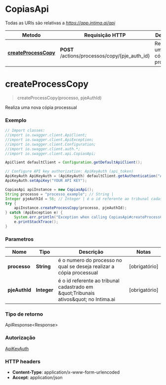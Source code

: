 # CopiasApi

Todas as URIs são relativas a *https://app.intima.ai/api*

Metodo | Requisição HTTP | Descrição
------------- | ------------- | -------------
[**createProcessCopy**](CopiasApi.md#createProcessCopy) | **POST** /actions/processos/copy/{pje_auth_id} | Realiza uma nova cópia processual

<a name="createProcessCopy"></a>
# **createProcessCopy**
> createProcessCopy(processo, pjeAuthId)

Realiza uma nova cópia processual

### Exemplo
```java
// Import classes:
//import io.swagger.client.ApiClient;
//import io.swagger.client.ApiException;
//import io.swagger.client.Configuration;
//import io.swagger.client.auth.*;
//import io.swagger.client.api.CopiasApi;

ApiClient defaultClient = Configuration.getDefaultApiClient();

// Configure API key authorization: ApiKeyAuth (api_token)
ApiKeyAuth ApiKeyAuth = (ApiKeyAuth) defaultClient.getAuthentication("ApiKeyAuth");
ApiKeyAuth.setApiKey("YOUR API KEY");

CopiasApi apiInstance = new CopiasApi();
String processo = "processo_example"; // String | 
Integer pjeAuthId = 56; // Integer | é o id referente ao tribunal cadastrado em \"Tribunais ativos\" no Intima.ai
try {
    apiInstance.createProcessCopy(processo, pjeAuthId);
} catch (ApiException e) {
    System.err.println("Exception when calling CopiasApi#createProcessCopy");
    e.printStackTrace();
}
```

### Parametros

Nome | Tipo | Descrição | Notas
------------- | ------------- | ------------- | -------------
 **processo** | **String**| é o numero do processo no qual se deseja realizar a cópia processual | [obrigatório]
 **pjeAuthId** | **Integer**| é o id referente ao tribunal cadastrado em \&quot;Tribunais ativos\&quot; no Intima.ai | [obrigatório]

### Tipo de retorno

ApiResponse\<Response>

### Autorização

[ApiKeyAuth](../README.md#ApiKeyAuth)

### HTTP headers

 - **Content-Type**: application/x-www-form-urlencoded
 - **Accept**: application/json

